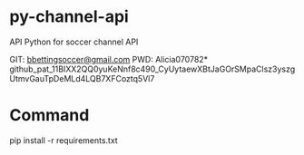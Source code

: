 # py-channel-api
API Python for soccer channel API

GIT: bbettingsoccer@gmail.com
PWD: Alicia070782*
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

# Command
pip install -r requirements.txt
